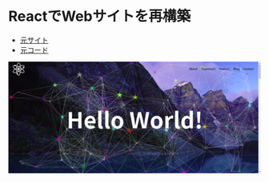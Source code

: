 # ReactでWebサイトを再構築
* [元サイト](https://voluble-rugelach-189a41.netlify.app/)  
* [元コード](https://github.com/Shiraishi-Shodai/seito-html-css)

![alt text](image.png)